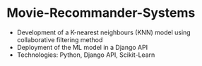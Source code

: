 # Movie-Recommander-Systems
- Development of a K-nearest neighbours (KNN) model using collaborative filtering method
- Deployment of the ML model in a Django API
- Technologies: Python, Django API, Scikit-Learn

